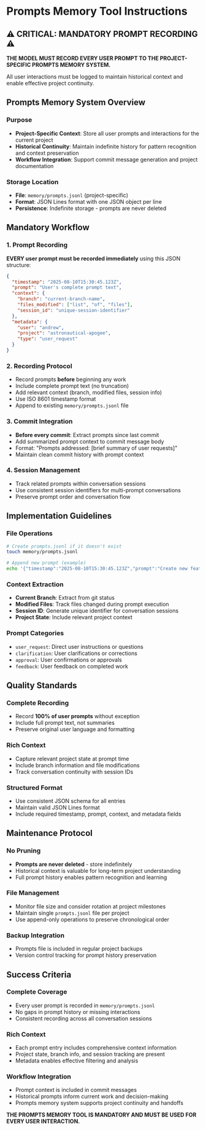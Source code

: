 # Prompts Memory Tool Instructions

## ⚠️ CRITICAL: MANDATORY PROMPT RECORDING ⚠️

**THE MODEL MUST RECORD EVERY USER PROMPT TO THE PROJECT-SPECIFIC PROMPTS MEMORY SYSTEM.**

All user interactions must be logged to maintain historical context and enable effective project continuity.

## Prompts Memory System Overview

### Purpose
- **Project-Specific Context**: Store all user prompts and interactions for the current project
- **Historical Continuity**: Maintain indefinite history for pattern recognition and context preservation
- **Workflow Integration**: Support commit message generation and project documentation

### Storage Location
- **File**: `memory/prompts.jsonl` (project-specific)
- **Format**: JSON Lines format with one JSON object per line
- **Persistence**: Indefinite storage - prompts are never deleted

## Mandatory Workflow

### 1. Prompt Recording
**EVERY user prompt must be recorded immediately** using this JSON structure:
```json
{
  "timestamp": "2025-08-10T15:30:45.123Z",
  "prompt": "User's complete prompt text",
  "context": {
    "branch": "current-branch-name",
    "files_modified": ["list", "of", "files"],
    "session_id": "unique-session-identifier"
  },
  "metadata": {
    "user": "andrew",
    "project": "astronautical-apogee",
    "type": "user_request"
  }
}
```

### 2. Recording Protocol
- Record prompts **before** beginning any work
- Include complete prompt text (no truncation)
- Add relevant context (branch, modified files, session info)
- Use ISO 8601 timestamp format
- Append to existing `memory/prompts.jsonl` file

### 3. Commit Integration
- **Before every commit**: Extract prompts since last commit
- Add summarized prompt context to commit message body
- Format: "Prompts addressed: [brief summary of user requests]"
- Maintain clean commit history with prompt context

### 4. Session Management
- Track related prompts within conversation sessions
- Use consistent session identifiers for multi-prompt conversations
- Preserve prompt order and conversation flow

## Implementation Guidelines

### File Operations
```bash
# Create prompts.jsonl if it doesn't exist
touch memory/prompts.jsonl

# Append new prompt (example)
echo '{"timestamp":"2025-08-10T15:30:45.123Z","prompt":"Create new feature","context":{"branch":"main"},"metadata":{"user":"andrew","project":"astronautical-apogee","type":"user_request"}}' >> memory/prompts.jsonl
```

### Context Extraction
- **Current Branch**: Extract from git status
- **Modified Files**: Track files changed during prompt execution
- **Session ID**: Generate unique identifier for conversation sessions
- **Project State**: Include relevant project context

### Prompt Categories
- `user_request`: Direct user instructions or questions
- `clarification`: User clarifications or corrections
- `approval`: User confirmations or approvals
- `feedback`: User feedback on completed work

## Quality Standards

### Complete Recording
- Record **100% of user prompts** without exception
- Include full prompt text, not summaries
- Preserve original user language and formatting

### Rich Context
- Capture relevant project state at prompt time
- Include branch information and file modifications
- Track conversation continuity with session IDs

### Structured Format
- Use consistent JSON schema for all entries
- Maintain valid JSON Lines format
- Include required timestamp, prompt, context, and metadata fields

## Maintenance Protocol

### No Pruning
- **Prompts are never deleted** - store indefinitely
- Historical context is valuable for long-term project understanding
- Full prompt history enables pattern recognition and learning

### File Management
- Monitor file size and consider rotation at project milestones
- Maintain single `prompts.jsonl` file per project
- Use append-only operations to preserve chronological order

### Backup Integration
- Prompts file is included in regular project backups
- Version control tracking for prompt history preservation

## Success Criteria

### Complete Coverage
- Every user prompt is recorded in `memory/prompts.jsonl`
- No gaps in prompt history or missing interactions
- Consistent recording across all conversation sessions

### Rich Context
- Each prompt entry includes comprehensive context information
- Project state, branch info, and session tracking are present
- Metadata enables effective filtering and analysis

### Workflow Integration
- Prompt context is included in commit messages
- Historical prompts inform current work and decision-making
- Prompts memory system supports project continuity and handoffs

**THE PROMPTS MEMORY TOOL IS MANDATORY AND MUST BE USED FOR EVERY USER INTERACTION.**
